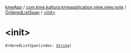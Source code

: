 [kmeApp](../../index.md) / [com.kme.kaltura.kmeapplication.view.view.note](../index.md) / [OrderedListSpan](index.md) / [&lt;init&gt;](./-init-.md)

# &lt;init&gt;

`OrderedListSpan(index: `[`String`](https://kotlinlang.org/api/latest/jvm/stdlib/kotlin/-string/index.html)`)`